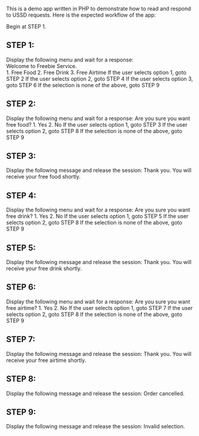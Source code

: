 This is a demo app written in PHP to demonstrate how to read and
respond to USSD requests. Here is the expected workflow of the app:

Begin at STEP 1.

STEP 1:
-------
Display the following menu and wait for a response:  
    Welcome to Freebie Service.  
    1. Free Food
    2. Free Drink
    3. Free Airtime
If the user selects option 1, goto STEP 2
If the user selects option 2, goto STEP 4
If the user selects option 3, goto STEP 6
If the selection is none of the above, goto STEP 9

STEP 2:
-------
Display the following menu and wait for a response:
    Are you sure you want free food?
    1. Yes
    2. No
If the user selects option 1, goto STEP 3
If the user selects option 2, goto STEP 8
If the selection is none of the above, goto STEP 9

STEP 3:
-------
Display the following message and release the session:
    Thank you. You will receive your free food shortly.

STEP 4:
-------
Display the following menu and wait for a response:
    Are you sure you want free drink?
    1. Yes
    2. No
If the user selects option 1, goto STEP 5
If the user selects option 2, goto STEP 8
If the selection is none of the above, goto STEP 9

STEP 5:
-------
Display the following message and release the session:
    Thank you. You will receive your free drink shortly.

STEP 6:
-------
Display the following menu and wait for a response:
    Are you sure you want free airtime?
    1. Yes
    2. No
If the user selects option 1, goto STEP 7
If the user selects option 2, goto STEP 8
If the selection is none of the above, goto STEP 9

STEP 7:
-------
Display the following message and release the session:
    Thank you. You will receive your free airtime shortly.

STEP 8:
-------
Display the following message and release the session:
    Order cancelled.

STEP 9:
-------
Display the following message and release the session:
    Invalid selection.
